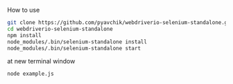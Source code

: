 How to use
```bash
git clone https://github.com/pyavchik/webdriverio-selenium-standalone.git
cd webdriverio-selenium-standalone
npm install 
node_modules/.bin/selenium-standalone install
node_modules/.bin/selenium-standalone start
```
at new terminal window 

```bash
node example.js
```

